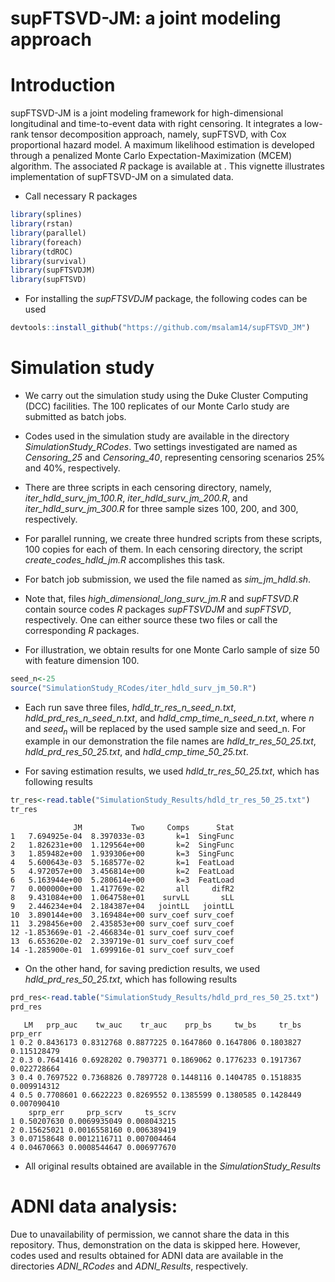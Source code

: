 # supFTSVD-JM: a joint modeling approach


# Introduction

supFTSVD-JM is a joint modeling framework for high-dimensional
longitudinal and time-to-event data with right censoring. It integrates
a low-rank tensor decomposition approach, namely, supFTSVD, with Cox
proportional hazard model. A maximum likelihood estimation is developed
through a penalized Monte Carlo Expectation-Maximization (MCEM)
algorithm. The associated *R* package is available at . This vignette
illustrates implementation of supFTSVD-JM on a simulated data.

- Call necessary R packages

``` r
library(splines)
library(rstan)
library(parallel)
library(foreach)
library(tdROC)
library(survival)
library(supFTSVDJM)
library(supFTSVD)
```

- For installing the *supFTSVDJM* package, the following codes can be
  used

``` r
devtools::install_github("https://github.com/msalam14/supFTSVD_JM")
```

# Simulation study

- We carry out the simulation study using the Duke Cluster
  Computing (DCC) facilities. The 100 replicates of our Monte Carlo
  study are submitted as batch jobs.

- Codes used in the simulation study are available in the directory
  *SimulationStudy_RCodes*. Two settings investigated are named as
  *Censoring_25* and *Censoring_40*, representing censoring scenarios
  $25\%$ and $40\%$, respectively.

- There are three scripts in each censoring directory, namely,
  *iter_hdld_surv_jm_100.R*, *iter_hdld_surv_jm_200.R*, and
  *iter_hdld_surv_jm_300.R* for three sample sizes $100$, $200$, and
  $300$, respectively.

- For parallel running, we create three hundred scripts from these
  scripts, 100 copies for each of them. In each censoring directory, the
  script *create_codes_hdld_jm.R* accomplishes this task.

- For batch job submission, we used the file named as *sim_jm_hdld.sh*.

- Note that, files *high_dimensional_long_surv_jm.R* and *supFTSVD.R*
  contain source codes *R* packages *supFTSVDJM* and *supFTSVD*,
  respectively. One can either source these two files or call the
  corresponding *R* packages.

- For illustration, we obtain results for one Monte Carlo sample of size
  50 with feature dimension $100$.

``` r
seed_n<-25
source("SimulationStudy_RCodes/iter_hdld_surv_jm_50.R")
```

- Each run save three files, *hdld_tr_res_n_seed_n.txt*,
  *hdld_prd_res_n_seed_n.txt*, and *hdld_cmp_time_n_seed_n.txt*, where
  $n$ and $seed_n$ will be replaced by the used sample size and
  seed_n. For example in our demonstration the file names are
  *hdld_tr_res_50_25.txt*, *hdld_prd_res_50_25.txt*, and
  *hdld_cmp_time_50_25.txt*.

- For saving estimation results, we used *hdld_tr_res_50_25.txt*, which
  has following results

``` r
tr_res<-read.table("SimulationStudy_Results/hdld_tr_res_50_25.txt")
tr_res
```

                  JM           Two     Comps      Stat
    1   7.694925e-04  8.397033e-03       k=1  SingFunc
    2   1.826231e+00  1.129564e+00       k=2  SingFunc
    3   1.859482e+00  1.939306e+00       k=3  SingFunc
    4   5.600643e-03  5.168577e-02       k=1  FeatLoad
    5   4.972057e+00  3.456814e+00       k=2  FeatLoad
    6   5.163944e+00  5.280614e+00       k=3  FeatLoad
    7   0.000000e+00  1.417769e-02       all     difR2
    8   9.431084e+00  1.064758e+01    survLL       sLL
    9   2.446234e+04  2.184387e+04   jointLL   jointLL
    10  3.890144e+00  3.169484e+00 surv_coef surv_coef
    11  3.298456e+00  2.435853e+00 surv_coef surv_coef
    12 -1.853669e-01 -2.466834e-01 surv_coef surv_coef
    13  6.653620e-02  2.339719e-01 surv_coef surv_coef
    14 -1.285900e-01  1.699916e-01 surv_coef surv_coef

- On the other hand, for saving prediction results, we used
  *hdld_prd_res_50_25.txt*, which has following results

``` r
prd_res<-read.table("SimulationStudy_Results/hdld_prd_res_50_25.txt")
prd_res
```

       LM   prp_auc    tw_auc    tr_auc    prp_bs     tw_bs     tr_bs     prp_err
    1 0.2 0.8436173 0.8312768 0.8877225 0.1647860 0.1647806 0.1803827 0.115128479
    2 0.3 0.7641416 0.6928202 0.7903771 0.1869062 0.1776233 0.1917367 0.022728664
    3 0.4 0.7697522 0.7368826 0.7897728 0.1448116 0.1404785 0.1518835 0.009914312
    4 0.5 0.7708601 0.6622223 0.8269552 0.1385599 0.1380585 0.1428449 0.007090410
        sprp_err     prp_scrv     ts_scrv
    1 0.50207630 0.0069935049 0.008043215
    2 0.15625021 0.0016558160 0.006389419
    3 0.07158648 0.0012116711 0.007004464
    4 0.04670663 0.0008544647 0.006977670

- All original results obtained are available in the
  *SimulationStudy_Results*

# ADNI data analysis:

Due to unavailability of permission, we cannot share the data in this
repository. Thus, demonstration on the data is skipped here. However,
codes used and results obtained for ADNI data are available in the
directories *ADNI_RCodes* and *ADNI_Results*, respectively.
